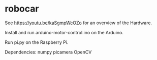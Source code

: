 # robocar

See https://youtu.be/kaSgmpWcOZo for an overview of the Hardware.

Install and run arduino-motor-control.ino on the Arduino.

Run pi.py on the Raspberry Pi.

Dependencies:
  numpy
  picamera
  OpenCV
